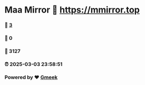 # Maa Mirror :link: https://mmirror.top 
### :page_facing_up: [3](https://mmirror.top/tag.html) 
### :speech_balloon: 0 
### :hibiscus: 3127 
### :alarm_clock: 2025-03-03 23:58:51 
### Powered by :heart: [Gmeek](https://github.com/Meekdai/Gmeek)
